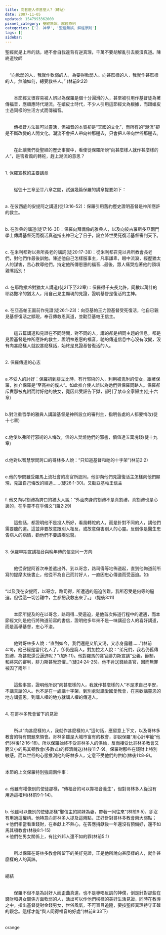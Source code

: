 ```yaml
---
title: 向甚麼人作甚麼人?（轉貼）
date: 2007-11-05
updated: 1547993362000
pixnet_category: 聖經無誤、解經原則
categories: ['2. 神學', '聖經無誤、解經原則']
tags: []
sidebar: 
---
```


<p>聖經就是上帝的話，絕不會自我違背有逆真理，千萬不要胡解亂引去褻瀆真道。<!--more-->陳終道牧師<br/><br/><br/>　“向軟弱的人，我就作軟弱的人，為要得軟弱人。向甚麼樣的人，我就作甚麼樣的人，無論如何，總要救些人。”     (林前9:22)<br/><br/><br/>　　本節經文很容易被人誤以為保羅是個十分圓滑的人，甚至被引用作基督徒為著傳福音，應順應時代潮流。在嬉皮士時代，不少人引用這節經文為根據，而跟嬉皮士過同樣的生活方式而傳福音。<br/><br/><br/>　　傳福音方法雖可以靈活，但福音的本質卻是“天國的文化”，而所有的“潮流”卻是不斷改變的人間文化。潮流不會把人帶向神那邊去，只會把人帶向世俗那邊去。<br/><br/><br/>　　在此讓我們從聖經的歷史事實中，看使徒保羅所說“向甚麼樣人就作甚麼樣的人”，是否看風的轉舵，趕上潮流的意思？<br/> <br/><br/>1.     保羅宣教的主要講章<br/><br/><br/>　　從徒十三章至廿八章之間，試選幾篇保羅的講章提要如下：<br/><br/><br/>a.      在彼西底的安提阿之講道(徒13:16-52)：保羅引用舊約歷史證明基督是神所應許的救主。<br/><br/><br/>b.      在雅典的講道(徒17:16-31)：保羅向拜偶像的雅典人，以及向彼古羅斯多亞兩門學士傳講基督死而復活真道指出神已定了日子，設立降世受死復活基督審判天下。<br/><br/><br/>c.      在米利都對以弗所長老的講詞(徒20:17-38)：從米利都召見以弗所教會長老們，對他們作最後訓勉。陳述他自己怎樣服事主，凡事謙卑，眼中流淚，經歷猶太人的謀害，苦心教導他們，持定他所傳恩惠的福音…最後，眾人痛哭抱著他的頸項親嘴話別！<br/><br/><br/>d.      在耶路撒冷對猶太人講道(徒21下至22章)：保羅得千夫長允許，同數以萬計的耶路撒冷的猶太人，用自己見主顯現的見證，證明基督是復活的主神。<br/><br/><br/>e.      在亞基帕王面前作見證(徒26:1-23)：向亞基帕王力證基督受死復活，他自已親見基督復活之顯現，奉召傳救恩真道，並勸亞基帕王信主。<br/><br/><br/>　　這五篇講道和見證在不同時間，對不同的人，講的卻是相同主題的信息，都是見證基督是神所應許的救主，證明神恩惠的福音，祂的傳道信息中心沒有改變，沒有向甚麼樣人就說甚麼樣話，始終是見證基督復活的人。<br/><br/><br/>2.     保羅傳道的心志<br/><br/><br/>a.不受人的討好：保羅初到腓立比時，有行邪術的人，利用被鬼附的使女，跟著保羅，推介保羅是“至高神的僕人”。如此推介使人誤以為她們與保羅同路人。保羅卻斥責那被鬼附而討好他的使女，竟因此受誣告下獄，卻引了禁卒全家歸主(徒十六章)<br/><br/><br/>b.對注重哲學的雅典人講論基督是神所設立的審判主，指明各處的人都要悔改(徒十七章)<br/><br/><br/>c.他使以弗所行邪術的人悔改，信的人焚燒他們的邪書，價值達五萬塊錢(徒十九章)<br/><br/><br/>d.他對以智慧學問誇口的哥林多人說：“只知道基督和祂的十字架”(林前2:2)<br/><br/><br/>e.他的學問雖受羅馬上流社會的高官所認同，他卻向他們見證復活主怎樣向他們顯現，見證自己悔改的經過……(徒26:1-30)。又勸亞基帕王信主<br/><br/><br/>f. 他又向以割禮為誇口的猶太人說：“外面肉身的割禮不是真割禮，真割禮也是心裏的，在乎靈不在乎儀文”(羅2:29)<br/><br/><br/>　　這些話，都證明他不是投人所好，看風轉舵的人，而是針對不同的人，講他們需要聽的道。這並非要故意跟別人相反，或故意傷害別人的心靈。反倒像是醫生忠告病人的病情，勸他們不要諱疾忌醫。<br/><br/><br/>3. 保羅早期宣講福音與晚年傳的信息同一方向<br/><br/><br/>　　他從安提阿首次奉差遣出外，到以哥念，路司得等地佈道起，直到他殉道前所寫的提摩太後書止，他從不為自己而討好人，一直因忠心傳道而受逼迫。如:<br/><br/><br/>“以及我在安提阿，以哥念，路司得，所遭遇的逼迫苦難。我所忍受是何等的逼迫。但從這一切苦難中，主都把我救出來了。」         (提後3:11)<br/><br/><br/>　　本節所提及的在以哥念，路司得…受逼迫，是他首次佈道行程中的遭遇，而本節經文則是他行將殉道前寫的書信，證明他多年來不是一味講迎合人的喜好講道，而是高舉基督，忠心不渝。<br/><br/><br/>　　他對哥林多人說：“直到如今，我們還是又飢又渴，又赤身露體……”(林前4:1l)，他已經是當代名人了，卻仍是窮人。對加拉太人說：“弟兄們，我若仍舊傳割禮，為甚麼還受逼迫呢？”(加5:11)。他對羅馬的貪官腓力斯宣講“公義，節制，和將來的審判，腓力斯甚覺恐懼…”(徒24:24-25)。他不肯送錢給貪官，因而無罪被囚了兩年！<br/><br/><br/>　　這些事實，證明他所說“向甚麼樣的人，我就作甚麼樣的人”不是求自己平安，不講真話的人。也不是在一處講十字架，到別處就講愛國愛教會，在喜歡講靈恩的地方講靈恩，到講人權的地方就講人權的傳道人。<br/><br/><br/>4. 在哥林多教會留下的見證<br/><br/><br/>　　所以“向甚麼樣的人，我就作甚麼樣的人”這句話，應留意上下文，以及哥林多教會的特有問題來領會。哥林多雖是大城市富有的教會，卻說保羅“用心計牢籠”他們(林後12:16-18)。所以保羅始終不受哥林多人的供給，反而接受比哥林多教會又窮又小的馬其頓教會(多數式)的經濟餽送(林後11:7-9)。保羅對那些在錢財上特別敏感，而以世俗的心態推測他的哥林多人，定意不受他們的供給(林後11:8-9)。<br/> <br/><br/>本節的上文保羅特別強調兩件事：<br/><br/><br/>a.      他雖有權像別的使徒那樣，“傳福音的可以靠福音養生”，但對哥林多人從沒有用過這權利(林前9:1-14)。<br/><br/><br/>b.      他雖可以像別的使徒那樣“娶信主的姊妹為妻，帶著一同往來”(林前9:5)，卻沒有用過這權柄。他特意向哥林多人提及這兩點，正好針對哥林多教會兩大弱點；<br/>＊他們相當看重錢財，在奉獻上不熱心，在答應捐獻後一年還沒有預備好，還不如馬其頓教會(林後8:1-15)<br/>＊他們在男女關係上，有比外邦人還不如的罪(林前5:1)<br/><br/><br/>　　所以保羅在哥林多教會所留下的美好見證，正是他所說向甚麼樣的人，就作甚麼樣的人的真諦。<br/><br/><br/>總結<br/><br/><br/>　　保羅不但不是為討好人而歪曲真道，也不是專唱反調的神僕，倒是針對那些在錢財和男女關係方面軟弱的人，活出可以作他們榜樣的美好生活見證，同時在教導之中，指出基督徒對金錢男女，世俗風氣，不可盲目追隨，要按聖經真理持守正確的觀念。這樣才能“與人同得福音的好處”(林前9:33下)<br/><br/><br/>orange<br/><br/></p><p> </p><br/><br/>